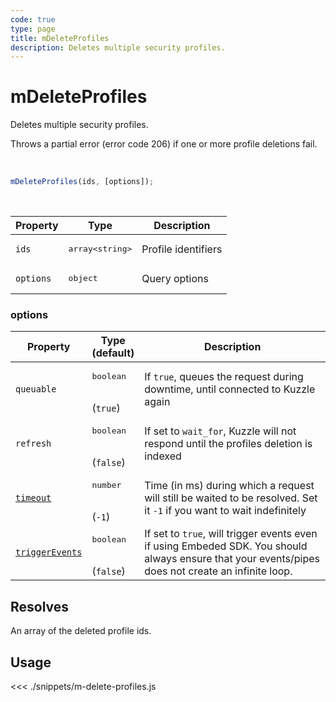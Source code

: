 ```yaml
---
code: true
type: page
title: mDeleteProfiles
description: Deletes multiple security profiles.
---
```


# mDeleteProfiles

Deletes multiple security profiles.

Throws a partial error (error code 206) if one or more profile deletions fail.

<br />

```js
mDeleteProfiles(ids, [options]);
```

<br />

| Property | Type | Description |
|--- |--- |--- |
| `ids` | <pre>array&lt;string&gt;</pre> | Profile identifiers |
| `options` | <pre>object</pre> | Query options |

### options

| Property | Type<br />(default) | Description |
| --- | --- | --- |
| `queuable` | <pre>boolean</pre><br />(`true`) | If `true`, queues the request during downtime, until connected to Kuzzle again |
| `refresh` | <pre>boolean</pre><br />(`false`) | If set to `wait_for`, Kuzzle will not respond until the profiles deletion is indexed |
| [`timeout`](/sdk/7/core-classes/kuzzle/query#timeout)  | <pre>number</pre><br/>  (`-1`)     | Time (in ms) during which a request will still be waited to be resolved. Set it `-1` if you want to wait indefinitely |
| [`triggerEvents`](/sdk/7/core-classes/kuzzle/query#triggerEvents)  | <pre>boolean</pre> <br/>(`false`)| If set to `true`, will trigger events even if using Embeded SDK. You should always ensure that your events/pipes does not create an infinite loop. <SinceBadge version="Kuzzle 2.31.0"/> |

## Resolves

An array of the deleted profile ids.

## Usage

<<< ./snippets/m-delete-profiles.js

